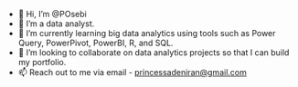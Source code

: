 - 👋 Hi, I’m @POsebi
- 👀 I’m a data analyst.
- 🌱 I’m currently learning big data analytics using tools such as Power Query, PowerPivot, PowerBI, R, and SQL.
- 💞️ I’m looking to collaborate on data analytics projects so that I can build my portfolio.
- 📫 Reach out to me via email - princessadeniran@gmail.com
